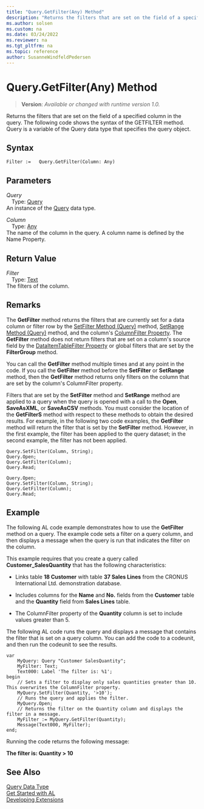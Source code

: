 ```yaml
---
title: "Query.GetFilter(Any) Method"
description: "Returns the filters that are set on the field of a specified column in the query."
ms.author: solsen
ms.custom: na
ms.date: 03/24/2022
ms.reviewer: na
ms.tgt_pltfrm: na
ms.topic: reference
author: SusanneWindfeldPedersen
---
```

[//]: # (START>DO_NOT_EDIT)
[//]: # (IMPORTANT:Do not edit any of the content between here and the END>DO_NOT_EDIT.)
[//]: # (Any modifications should be made in the .xml files in the ModernDev repo.)
# Query.GetFilter(Any) Method
> **Version**: _Available or changed with runtime version 1.0._

Returns the filters that are set on the field of a specified column in the query. The following code shows the syntax of the GETFILTER method. Query is a variable of the Query data type that specifies the query object.


## Syntax
```AL
Filter :=   Query.GetFilter(Column: Any)
```
## Parameters
*Query*  
&emsp;Type: [Query](query-data-type.md)  
An instance of the [Query](query-data-type.md) data type.  

*Column*  
&emsp;Type: [Any](../any/any-data-type.md)  
The name of the column in the query. A column name is defined by the Name Property.  


## Return Value
*Filter*  
&emsp;Type: [Text](../text/text-data-type.md)  
The filters of the column.


[//]: # (IMPORTANT: END>DO_NOT_EDIT)

## Remarks  
 The **GetFilter** method returns the filters that are currently set for a data column or filter row by the [SetFilter Method \(Query\)](../../methods-auto/query/queryinstance-setfilter-method.md) method, [SetRange Method \(Query\)](../../methods-auto/query/queryinstance-setrange-method.md) method, and the column's [ColumnFilter Property](../../properties/devenv-columnfilter-property.md). The **GetFilter** method does not return filters that are set on a column's source field by the [DataItemTableFilter Property](/dynamics365/business-central/dev-itpro/developer/properties/devenv-dataitemtablefilter-property) or global filters that are set by the **FilterGroup** method.  

  
 You can call the **GetFilter** method multiple times and at any point in the code. If you call the **GetFilter** method before the **SetFilter** or **SetRange** method, then the **GetFilter** method returns only filters on the column that are set by the column's ColumnFilter property.  
  
 Filters that are set by the **SetFilter** method and **SetRange** method are applied to a query when the query is opened with a call to the **Open**, **SaveAsXML**, or **SaveAsCSV** methods. You must consider the location of the **GetFilterS** method with respect to these methods to obtain the desired results. For example, in the following two code examples, the **GetFilter** method will return the filter that is set by the **SetFilter** method. However, in the first example, the filter has been applied to the query dataset; in the second example, the filter has not been applied.  
  
```al
Query.SetFilter(Column, String);  
Query.Open;   
Query.GetFilter(Column);  
Query.Read;  
```  
  
```al
Query.Open;   
Query.SetFilter(Column, String);  
Query.GetFilter(Column);  
Query.Read;  
```  
  
## Example  
 The following AL code example demonstrates how to use the **GetFilter** method on a query. The example code sets a filter on a query column, and then displays a message when the query is run that indicates the filter on the column.  
  
 This example requires that you create a query called **Customer\_SalesQuantity** that has the following characteristics:  
  
-  Links table **18 Customer** with table **37 Sales Lines** from the CRONUS International Ltd. demonstration database.  

-   Includes columns for the **Name** and **No.** fields from the **Customer** table and the **Quantity** field from **Sales Lines** table.  
  
<!--NAV For step-by-step instructions for creating this query, see [Walkthrough: Creating a Query to Link Two Tables](Walkthrough--Creating-a-Query-to-Link-Two-Tables.md).-->  
  
-   The ColumnFilter property of the **Quantity** column is set to include values greater than 5.  
  
 The following AL code runs the query and displays a message that contains the filter that is set on a query column. You can add the code to a codeunit, and then run the codeunit to see the results.  
  
  
```al
var
    MyQuery: Query "Customer SalesQuantity";
    MyFilter: Text;
    Text000: Label 'The filter is: %1';
begin
    // Sets a filter to display only sales quantities greater than 10. This overwrites the ColumnFilter property.  
    MyQuery.SetFilter(Quantity, '>10');  
    // Runs the query and applies the filter.  
    MyQuery.Open;  
    // Returns the filter on the Quantity column and displays the filter in a message.  
    MyFilter := MyQuery.GetFilter(Quantity);  
    Message(Text000, MyFilter);  
end;
```  
  
 Running the code returns the following message:  
  
 **The filter is: Quantity > 10**

## See Also
[Query Data Type](query-data-type.md)  
[Get Started with AL](../../devenv-get-started.md)  
[Developing Extensions](../../devenv-dev-overview.md)
